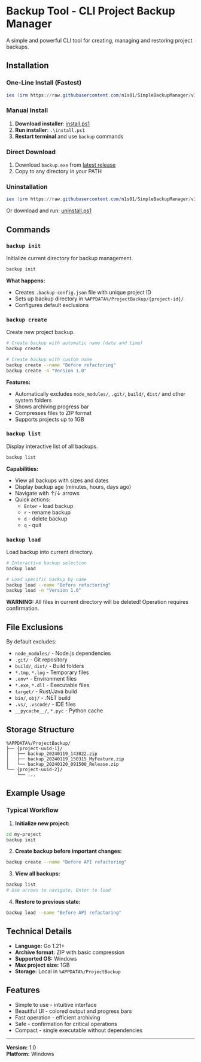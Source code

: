 # Backup Tool - CLI Project Backup Manager

A simple and powerful CLI tool for creating, managing and restoring project backups.

## Installation

### One-Line Install (Fastest)

```powershell
iex (irm https://raw.githubusercontent.com/n1s01/SimpleBackupManager/v1.0.0/install.ps1)
```

### Manual Install

1. **Download installer**: [install.ps1](https://github.com/n1s01/SimpleBackupManager/blob/v1.0.0/install.ps1)
2. **Run installer**: `.\install.ps1`
3. **Restart terminal** and use `backup` commands

### Direct Download

1. Download `backup.exe` from [latest release](https://github.com/n1s01/SimpleBackupManager/releases/latest)
2. Copy to any directory in your PATH

### Uninstallation

```powershell
iex (irm https://raw.githubusercontent.com/n1s01/SimpleBackupManager/v1.0.0/uninstall.ps1)
```

Or download and run: [uninstall.ps1](https://github.com/n1s01/SimpleBackupManager/blob/v1.0.0/uninstall.ps1)

## Commands

### `backup init`
Initialize current directory for backup management.

```bash
backup init
```

**What happens:**
- Creates `.backup-config.json` file with unique project ID
- Sets up backup directory in `%APPDATA%/ProjectBackup/{project-id}/`
- Configures default exclusions

### `backup create`
Create new project backup.

```bash
# Create backup with automatic name (date and time)
backup create

# Create backup with custom name
backup create --name "Before refactoring"
backup create -n "Version 1.0"
```

**Features:**
- Automatically excludes `node_modules/`, `.git/`, `build/`, `dist/` and other system folders
- Shows archiving progress bar
- Compresses files to ZIP format
- Supports projects up to 1GB

### `backup list`
Display interactive list of all backups.

```bash
backup list
```

**Capabilities:**
- View all backups with sizes and dates
- Display backup age (minutes, hours, days ago)
- Navigate with ↑/↓ arrows
- Quick actions:
  - `Enter` - load backup
  - `r` - rename backup
  - `d` - delete backup
  - `q` - quit

### `backup load`
Load backup into current directory.

```bash
# Interactive backup selection
backup load

# Load specific backup by name
backup load --name "Before refactoring"
backup load -n "Version 1.0"
```

**WARNING:** All files in current directory will be deleted! Operation requires confirmation.

## File Exclusions

By default excludes:
- `node_modules/` - Node.js dependencies
- `.git/` - Git repository
- `build/`, `dist/` - Build folders
- `*.tmp`, `*.log` - Temporary files
- `.env*` - Environment files
- `*.exe`, `*.dll` - Executable files
- `target/` - Rust/Java build
- `bin/`, `obj/` - .NET build
- `.vs/`, `.vscode/` - IDE files
- `__pycache__/`, `*.pyc` - Python cache

## Storage Structure

```
%APPDATA%/ProjectBackup/
├── {project-uuid-1}/
│   ├── backup_20240119_143022.zip
│   ├── backup_20240119_150315_MyFeature.zip
│   └── backup_20240120_091500_Release.zip
└── {project-uuid-2}/
    └── ...
```

## Example Usage

### Typical Workflow

1. **Initialize new project:**
```bash
cd my-project
backup init
```

2. **Create backup before important changes:**
```bash
backup create --name "Before API refactoring"
```

3. **View all backups:**
```bash
backup list
# Use arrows to navigate, Enter to load
```

4. **Restore to previous state:**
```bash
backup load --name "Before API refactoring"
```

## Technical Details

- **Language:** Go 1.21+
- **Archive format:** ZIP with basic compression
- **Supported OS:** Windows
- **Max project size:** 1GB
- **Storage:** Local in `%APPDATA%/ProjectBackup`

## Features

- Simple to use - intuitive interface
- Beautiful UI - colored output and progress bars
- Fast operation - efficient archiving
- Safe - confirmation for critical operations
- Compact - single executable without dependencies

---

**Version:** 1.0  
**Platform:** Windows